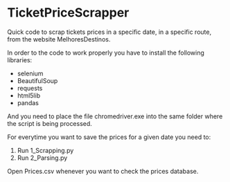 # TicketPriceScrapper

Quick code to scrap tickets prices in a specific date, in a specific route, from the website MelhoresDestinos.

In order to the code to work properly you have to install the following libraries: 
- selenium
- BeautifulSoup 
- requests
- html5lib
- pandas 

And you need to place the file chromedriver.exe into the same folder where the script is being processed.

For everytime you want to save the prices for a given date you need to:
1) Run 1_Scrapping.py
2) Run 2_Parsing.py

Open Prices.csv whenever you want to check the prices database.